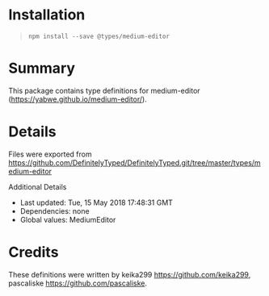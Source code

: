 # Installation
> `npm install --save @types/medium-editor`

# Summary
This package contains type definitions for medium-editor (https://yabwe.github.io/medium-editor/).

# Details
Files were exported from https://github.com/DefinitelyTyped/DefinitelyTyped.git/tree/master/types/medium-editor

Additional Details
 * Last updated: Tue, 15 May 2018 17:48:31 GMT
 * Dependencies: none
 * Global values: MediumEditor

# Credits
These definitions were written by keika299 <https://github.com/keika299>, pascaliske <https://github.com/pascaliske>.
